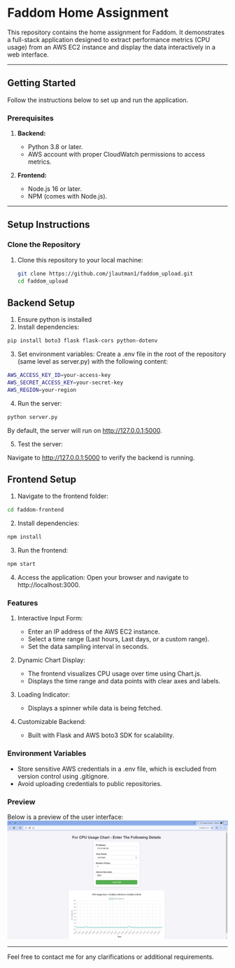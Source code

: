 # Faddom Home Assignment

This repository contains the home assignment for Faddom. It demonstrates a full-stack application designed to extract performance metrics (CPU usage) from an AWS EC2 instance and display the data interactively in a web interface.

---

## Getting Started

Follow the instructions below to set up and run the application.

### Prerequisites

1. **Backend:**
   - Python 3.8 or later.
   - AWS account with proper CloudWatch permissions to access metrics.

2. **Frontend:**
   - Node.js 16 or later.
   - NPM (comes with Node.js).

---

## Setup Instructions

### Clone the Repository

1. Clone this repository to your local machine:

   ```bash
   git clone https://github.com/jlautman1/faddom_upload.git
   cd faddom_upload
## Backend Setup
1. Ensure python is installed
2. Install dependencies:
 ```bash
pip install boto3 flask flask-cors python-dotenv
```
3. Set environment variables:
Create a .env file in the root of the repository (same level as server.py) with the following content:

 ```bash
AWS_ACCESS_KEY_ID=your-access-key
AWS_SECRET_ACCESS_KEY=your-secret-key
AWS_REGION=your-region
```
4. Run the server:
```bash
python server.py
```
By default, the server will run on http://127.0.0.1:5000.

5. Test the server:

Navigate to http://127.0.0.1:5000 to verify the backend is running.

## Frontend Setup
1. Navigate to the frontend folder:
```bash
cd faddom-frontend
```
2. Install dependencies:
```bash
npm install
```
3. Run the frontend:
```bash
npm start
```
4. Access the application:
Open your browser and navigate to http://localhost:3000.

### Features
1. Interactive Input Form:

   * Enter an IP address of the AWS EC2 instance.
   * Select a time range (Last hours, Last days, or a custom range).
   * Set the data sampling interval in seconds.
2. Dynamic Chart Display:

   * The frontend visualizes CPU usage over time using Chart.js.
   * Displays the time range and data points with clear axes and labels.
3. Loading Indicator:

   * Displays a spinner while data is being fetched.
4. Customizable Backend:

   * Built with Flask and AWS boto3 SDK for scalability.

### Environment Variables
* Store sensitive AWS credentials in a .env file, which is excluded from version control using .gitignore.
* Avoid uploading credentials to public repositories.

### Preview
Below is a preview of the user interface:
![Website Preview](frontend_faddom/public/screenshot_preview.png)

---

Feel free to contact me for any clarifications or additional requirements.
